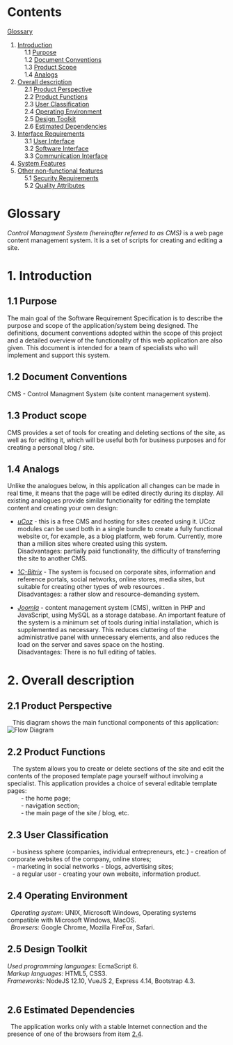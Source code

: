 # Contents
[Glossary](#Glossary)  
1. [Introduction](#1Introduction)  
    1.1 [Purpose](#11-Purpose)  
    1.2 [Document Conventions](#12-Document-Conventions)  
    1.3 [Product Scope](#13-Product-Scope)  
    1.4 [Analogs](#14-Analogs)  
2. [Overall description](#2-Overall-description)  
    2.1 [Product Perspective](#21-Product-Perspective)    
    2.2 [Product Functions](#22-Product-Functions)  
    2.3 [User Classification](#23-User-Classification)  
    2.4 [Operating Environment](#24-Operating-Environment)  
    2.5 [Design Toolkit](#25-Design-Toolkit)  
    2.6 [Estimated Dependencies](#26-Estimated-Dependencies)  
3. [Interface Requirements](#3-Interface-Requirements)  
    3.1 [User Interface](#31-User-Interface)  
    3.2 [Software Interface](#-32-Software-Interface)  
    3.3 [Communication Interface](#33-Communication-Interface)
4. [System Features](#4-System-features)  
5. [Other non-functional features](#5-Other-non-functional-features)  
    5.1 [Security Requirements](#51-Security-Requirements)  
    5.2 [Quality Attributes](#52-Quality-Attributes)  

# Glossary
*Control Managment System (hereinafter referred to as CMS)* is a web page content management system. It is a set of scripts for creating and editing a site.


# 1. Introduction  
## 1.1 Purpose  
The main goal of the Software Requirement Specification is to describe the purpose and scope of the application/system being designed. The definitions, document conventions adopted within the scope of this project  and a detailed overview of the functionality of this web application are also given. This document is intended for a team of specialists who will implement and support this system.

## 1.2 Document Conventions
CMS - Control Managment System (site content management system).

## 1.3 Product scope  
CMS provides a set of tools for creating and deleting sections of the site, as well as for editing it, which will be useful both for business purposes and for creating a personal blog / site.

## 1.4 Analogs
Unlike the analogues below, in this application all changes can be made in real time, it means that the page will be edited directly during its display.
All existing analogues provide similar functionality for editing the template content and creating your own design:

- *[uCoz](https://www.ucoz.ru/)* - this is a free CMS and hosting for sites created using it. UCoz modules can be used both in a single bundle to create a fully functional website or, for example, as a blog platform, web forum. Currently, more than a million sites where created using this system.  
Disadvantages: partially paid functionality, the difficulty of transferring the site to another CMS.

- *[1C-Bitrix](https://www.bitrix24.by/)* - The system is focused on corporate sites, information and reference portals, social networks, online stores, media sites, but suitable for creating other types of web resources .  
Disadvantages: a rather slow and resource-demanding system.

- *[Joomla](https://www.joomla.org/)* - content management system (CMS), written in PHP and JavaScript, using MySQL as a storage database. An important feature of the system is a minimum set of tools during initial installation, which is supplemented as necessary. This reduces cluttering of the administrative panel with unnecessary elements, and also reduces the load on the server and saves space on the hosting.  
Disadvantages: There is no full editing of tables.

# 2. Overall description
## 2.1 Product Perspective
   This diagram shows the main functional components of this application:
 ![Flow Diagram](https://i.ibb.co/Dtp3Dx8/dfd.png)

## 2.2 Product Functions
   The system allows you to create or delete sections of the site and edit the contents of the proposed template page yourself without involving a specialist. This application provides a choice of several editable template pages:  
        - the home page;  
        - navigation section;  
        - the main page of the site / blog, etc.  

## 2.3 User Classification  
   - business sphere (companies, individual entrepreneurs, etc.) - creation of corporate websites of the company, online stores;  
   - marketing in social networks - blogs, advertising sites;  
   - a regular user - creating your own website, information product.  

## 2.4 Operating Environment
  *Operating system:* UNIX, Microsoft Windows, Operating systems compatible with Microsoft Windows, MacOS.  
  *Browsers:* Google Chrome, Mozilla FireFox, Safari.

## 2.5 Design Toolkit
*Used programming languages:* EcmaScript 6.  
*Markup languages:* HTML5, CSS3.  
*Frameworks:* NodeJS 12.10, VueJS 2, Express 4.14, Bootstrap 4.3.  
  
## 2.6 Estimated Dependencies
  The application works only with a stable Internet connection and the presence of one of the browsers from item [2.4](#24-Operating-Environment).
